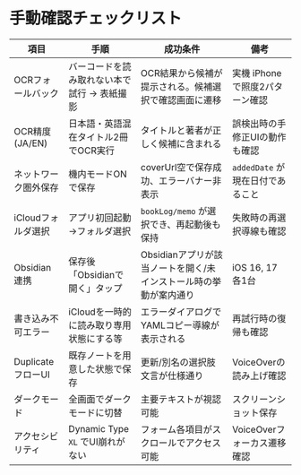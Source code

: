 # 手動確認チェックリスト

| 項目 | 手順 | 成功条件 | 備考 |
| --- | --- | --- | --- |
| OCRフォールバック | バーコードを読み取れない本で試行 → 表紙撮影 | OCR結果から候補が提示される。候補選択で確認画面に遷移 | 実機 iPhone で照度2パターン確認 |
| OCR精度 (JA/EN) | 日本語・英語混在タイトル2冊でOCR実行 | タイトルと著者が正しく候補に含まれる | 誤検出時の手修正UIの動作も確認 |
| ネットワーク圏外保存 | 機内モードONで保存 | coverUrl空で保存成功、エラーバナー非表示 | `addedDate` が現在日付であること |
| iCloudフォルダ選択 | アプリ初回起動→フォルダ選択 | `bookLog/memo` が選択でき、再起動後も保持 | 失敗時の再選択導線も確認 |
| Obsidian連携 | 保存後「Obsidianで開く」タップ | Obsidianアプリが該当ノートを開く/未インストール時の挙動が案内通り | iOS 16, 17 各1台 |
| 書き込み不可エラー | iCloudを一時的に読み取り専用状態にする等 | エラーダイアログでYAMLコピー導線が表示される | 再試行時の復帰も確認 |
| DuplicateフローUI | 既存ノートを用意した状態で保存 | 更新/別名の選択肢文言が仕様通り | VoiceOverの読み上げ確認 |
| ダークモード | 全画面でダークモードに切替 | 主要テキストが視認可能 | スクリーンショット保存 |
| アクセシビリティ | Dynamic Type `XL` でUI崩れがない | フォーム各項目がスクロールでアクセス可能 | VoiceOverフォーカス遷移確認 |
